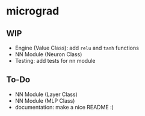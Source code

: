 # micrograd

## WIP

- Engine (Value Class): add `relu` and `tanh` functions
- NN Module (Neuron Class)
- Testing: add tests for nn module

## To-Do

- NN Module (Layer Class)
- NN Module (MLP Class)
- documentation: make a nice README :)
